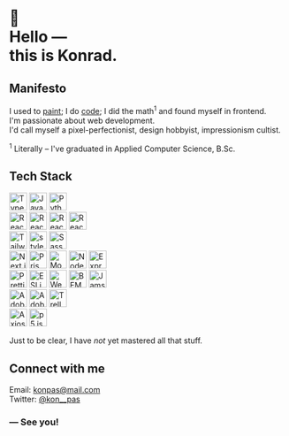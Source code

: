 <h1>
  🌱 <br />
  Hello &mdash; <br />
  this is Konrad.
</h1>

## Manifesto

I used to [paint](https://www.deviantart.com/kon-pas); I do [code](https://github.com/kon-pas?tab=repositories); I did the math<sup>1</sup> and found myself in frontend. <br/>
I&apos;m passionate about web development. <br />
I&apos;d call myself a pixel-perfectionist, design hobbyist, impressionism cultist.

<sup>1</sup> Literally &ndash; I&apos;ve graduated in Applied Computer Science, B.Sc.

## Tech Stack

<picture>
  <source media="(prefers-color-scheme: dark)" srcset="https://cdn.simpleicons.org/TypeScript/white">
  <source media="(prefers-color-scheme: light)" srcset="https://cdn.simpleicons.org/TypeScript/black">
  <img alt="TypeScript" title="TypeScript" height="32" width="32" src="https://cdn.simpleicons.org/TypeScript/black" />
</picture>
<picture>
  <source media="(prefers-color-scheme: dark)" srcset="https://cdn.simpleicons.org/JavaScript/white">
  <source media="(prefers-color-scheme: light)" srcset="https://cdn.simpleicons.org/JavaScript/black">
  <img alt="JavaScript" title="JavaScript" height="32" width="32" src="https://cdn.simpleicons.org/JavaScript/black" />
</picture>
<picture>
  <source media="(prefers-color-scheme: dark)" srcset="https://cdn.simpleicons.org/Python/white">
  <source media="(prefers-color-scheme: light)" srcset="https://cdn.simpleicons.org/Python/black">
  <img alt="Python" title="Python" height="32" width="32" src="https://cdn.simpleicons.org/Python/black" />
</picture>

<br />

<picture>
  <source media="(prefers-color-scheme: dark)" srcset="https://cdn.simpleicons.org/React/white">
  <source media="(prefers-color-scheme: light)" srcset="https://cdn.simpleicons.org/React/black">
  <img alt="React" title="React" height="32" width="32" src="https://cdn.simpleicons.org/React/black" />
</picture>
<picture>
  <source media="(prefers-color-scheme: dark)" srcset="https://cdn.simpleicons.org/ReactQuery/white">
  <source media="(prefers-color-scheme: light)" srcset="https://cdn.simpleicons.org/ReactQuery/black">
  <img alt="React Query" title="React Query" height="32" width="32" src="https://cdn.simpleicons.org/React Query/black" />
</picture>
<picture>
  <source media="(prefers-color-scheme: dark)" srcset="https://cdn.simpleicons.org/ReactRouter/white">
  <source media="(prefers-color-scheme: light)" srcset="https://cdn.simpleicons.org/ReactRouter/black">
  <img alt="React Router" title="React Router" height="32" width="32" src="https://cdn.simpleicons.org/ReactRouter/black" />
</picture>
<picture>
  <source media="(prefers-color-scheme: dark)" srcset="https://cdn.simpleicons.org/ReactHookForm/white">
  <source media="(prefers-color-scheme: light)" srcset="https://cdn.simpleicons.org/ReactHookForm/black">
  <img alt="React Hook Form" title="React Hook Form" height="32" width="32" src="https://cdn.simpleicons.org/ReactHookForm/black" />
</picture>

<br />

<picture>
  <source media="(prefers-color-scheme: dark)" srcset="https://cdn.simpleicons.org/TailwindCSS/white">
  <source media="(prefers-color-scheme: light)" srcset="https://cdn.simpleicons.org/TailwindCSS/black">
  <img alt="TailwindCSS" title="TailwindCSS" height="32" width="32" src="https://cdn.simpleicons.org/TailwindCSS/black" />
</picture>
<picture>
  <source media="(prefers-color-scheme: dark)" srcset="https://cdn.simpleicons.org/styledcomponents/white">
  <source media="(prefers-color-scheme: light)" srcset="https://cdn.simpleicons.org/styledcomponents/black">
  <img alt="styled-components" title="styled-components" height="32" width="32" src="https://cdn.simpleicons.org/styledcomponents/black" />
</picture>
<picture>
  <source media="(prefers-color-scheme: dark)" srcset="https://cdn.simpleicons.org/Sass/white">
  <source media="(prefers-color-scheme: light)" srcset="https://cdn.simpleicons.org/Sass/black">
  <img alt="Sass" title="Sass" height="32" width="32" src="https://cdn.simpleicons.org/Sass/black" />
</picture>

<br />

<picture>
  <source media="(prefers-color-scheme: dark)" srcset="https://cdn.simpleicons.org/Next.js/white">
  <source media="(prefers-color-scheme: light)" srcset="https://cdn.simpleicons.org/Next.js/black">
  <img alt="Next.js" title="Next.js" height="32" width="32" src="https://cdn.simpleicons.org/Next.js/black" />
</picture>
<picture>
  <source media="(prefers-color-scheme: dark)" srcset="https://cdn.simpleicons.org/Prisma/white">
  <source media="(prefers-color-scheme: light)" srcset="https://cdn.simpleicons.org/Prisma/black">
  <img alt="Prisma" title="Prisma" height="32" width="32" src="https://cdn.simpleicons.org/Prisma/black" />
</picture>
<picture>
  <source media="(prefers-color-scheme: dark)" srcset="https://cdn.simpleicons.org/MongoDB/white">
  <source media="(prefers-color-scheme: light)" srcset="https://cdn.simpleicons.org/MongoDB/black">
  <img alt="MongoDB" title="MongoDB" height="32" width="32" src="https://cdn.simpleicons.org/MongoDB/black" />
</picture>
<!-- <picture>
  <source media="(prefers-color-scheme: dark)" srcset="https://cdn.simpleicons.org/GraphQL/white">
  <source media="(prefers-color-scheme: light)" srcset="https://cdn.simpleicons.org/GraphQL/black">
  <img alt="GraphQL" title="GraphQL" height="32" width="32" src="https://cdn.simpleicons.org/GraphQL/black" />
</picture>
<picture>
  <source media="(prefers-color-scheme: dark)" srcset="https://cdn.simpleicons.org/ApolloGraphQL/white">
  <source media="(prefers-color-scheme: light)" srcset="https://cdn.simpleicons.org/ApolloGraphQL/black">
  <img alt="Apollo GraphQL" title="Apollo GraphQL" height="32" width="32" src="https://cdn.simpleicons.org/ApolloGraphQL/black" />
</picture> -->
<picture>
  <source media="(prefers-color-scheme: dark)" srcset="https://cdn.simpleicons.org/Node.js/white">
  <source media="(prefers-color-scheme: light)" srcset="https://cdn.simpleicons.org/Node.js/black">
  <img alt="Node.js" title="Node.js" height="32" width="32" src="https://cdn.simpleicons.org/Node.js/black" />
</picture>
<picture>
  <source media="(prefers-color-scheme: dark)" srcset="https://cdn.simpleicons.org/Express/white">
  <source media="(prefers-color-scheme: light)" srcset="https://cdn.simpleicons.org/Express/black">
  <img alt="Express.js" title="Express.js" height="32" width="32" src="https://cdn.simpleicons.org/Express/black" />
</picture>

<br />

<picture>
  <source media="(prefers-color-scheme: dark)" srcset="https://cdn.simpleicons.org/Prettier/white">
  <source media="(prefers-color-scheme: light)" srcset="https://cdn.simpleicons.org/Prettier/black">
  <img alt="Prettier" title="Prettier" height="32" width="32" src="https://cdn.simpleicons.org/Prettier/black" />
</picture>
<picture>
  <source media="(prefers-color-scheme: dark)" srcset="https://cdn.simpleicons.org/ESLint/white">
  <source media="(prefers-color-scheme: light)" srcset="https://cdn.simpleicons.org/ESLint/black">
  <img alt="ESLint" title="ESLint" height="32" width="32" src="https://cdn.simpleicons.org/ESLint/black" />
</picture>
<picture>
  <source media="(prefers-color-scheme: dark)" srcset="https://cdn.simpleicons.org/Webpack/white">
  <source media="(prefers-color-scheme: light)" srcset="https://cdn.simpleicons.org/Webpack/black">
  <img alt="Webpack" title="Webpack" height="32" width="32" src="https://cdn.simpleicons.org/Webpack/black" />
</picture>
<!-- <picture>
  <source media="(prefers-color-scheme: dark)" srcset="https://cdn.simpleicons.org/Babel/white">
  <source media="(prefers-color-scheme: light)" srcset="https://cdn.simpleicons.org/Babel/black">
  <img alt="Babel" title="Babel" height="32" width="32" src="https://cdn.simpleicons.org/Babel/black" />
</picture> -->
<picture>
  <source media="(prefers-color-scheme: dark)" srcset="https://cdn.simpleicons.org/BEM/white">
  <source media="(prefers-color-scheme: light)" srcset="https://cdn.simpleicons.org/BEM/black">
  <img alt="BEM" title="BEM" height="32" width="32" src="https://cdn.simpleicons.org/BEM/black" />
</picture>
<picture>
  <source media="(prefers-color-scheme: dark)" srcset="https://cdn.simpleicons.org/Jamstack/white">
  <source media="(prefers-color-scheme: light)" srcset="https://cdn.simpleicons.org/Jamstack/black">
  <img alt="Jamstack" title="Jamstack" height="32" width="32" src="https://cdn.simpleicons.org/Jamstack/black" />
</picture>

<br />

<picture>
  <source media="(prefers-color-scheme: dark)" srcset="https://cdn.simpleicons.org/AdobeIllustrator/white">
  <source media="(prefers-color-scheme: light)" srcset="https://cdn.simpleicons.org/AdobeIllustrator/black">
  <img alt="Adobe Illustrator" title="Adobe Illustrator" height="32" width="32" src="https://cdn.simpleicons.org/AdobeIllustrator/black" />
</picture>
<picture>
  <source media="(prefers-color-scheme: dark)" srcset="https://cdn.simpleicons.org/AdobePhotoshop/white">
  <source media="(prefers-color-scheme: light)" srcset="https://cdn.simpleicons.org/AdobePhotoshop/black">
  <img alt="Adobe Photoshop" title="Adobe Photoshop" height="32" width="32" src="https://cdn.simpleicons.org/AdobePhotoshop/black" />
</picture>
<picture>
  <source media="(prefers-color-scheme: dark)" srcset="https://cdn.simpleicons.org/Trello/white">
  <source media="(prefers-color-scheme: light)" srcset="https://cdn.simpleicons.org/Trello/black">
  <img alt="Trello" title="Trello" height="32" width="32" src="https://cdn.simpleicons.org/Trello/black" />
</picture>

<br />

<picture>
  <source media="(prefers-color-scheme: dark)" srcset="https://cdn.simpleicons.org/Axios/white">
  <source media="(prefers-color-scheme: light)" srcset="https://cdn.simpleicons.org/Axios/black">
  <img alt="Axios" title="Axios" height="32" width="32" src="https://cdn.simpleicons.org/Axios/black" />
</picture>
<picture>
  <source media="(prefers-color-scheme: dark)" srcset="https://cdn.simpleicons.org/p5.js/white">
  <source media="(prefers-color-scheme: light)" srcset="https://cdn.simpleicons.org/p5.js/black">
  <img alt="p5.js" title="p5.js" height="32" width="32" src="https://cdn.simpleicons.org/p5.js/black" />
</picture>

Just to be clear, I have _not_ yet mastered all that stuff.

## Connect with me

Email: konpas@mail.com <br />
Twitter: [@kon\_\_pas](https://twitter.com/kon__pas) <br />

<!-- [LinkedIn]() -->
<!-- [Discord]() -->

### &mdash; See you!
